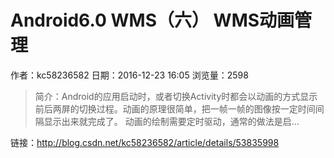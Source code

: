 # Android6.0 WMS（六） WMS动画管理
作者：kc58236582
日期：2016-12-23 16:05
浏览量：2598
> 简介：Android的应用启动时，或者切换Activity时都会以动画的方式显示前后两屏的切换过程。动画的原理很简单，把一帧一帧的图像按一定时间间隔显示出来就完成了。
动画的绘制需要定时驱动，通常的做法是启...

 链接：http://blog.csdn.net/kc58236582/article/details/53835998
